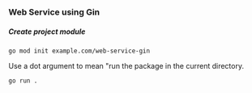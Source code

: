 
### Web Service using Gin

##### Create project module
~~~~
go mod init example.com/web-service-gin
~~~~

Use a dot argument to mean "run the package in the current directory.
~~~~
go run .
~~~~